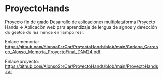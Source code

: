 # ProyectoHands
Proyecto fin de grado Desarrollo de aplicaciones multiplataforma
Proyecto Hands -> Aplicación web para aprendizaje de lengua de signos y detección de gestos de las manos en tiempo real.

Enlace memoria: https://github.com/AlonsoSorCar/ProyectoHands/blob/main/Soriano_Carrasco_Alonso_Memoria_ProyectoFinal_DAM24.pdf


Enlace proyecto: https://github.com/AlonsoSorCar/ProyectoHands/blob/main/ProyectoHands.rar
